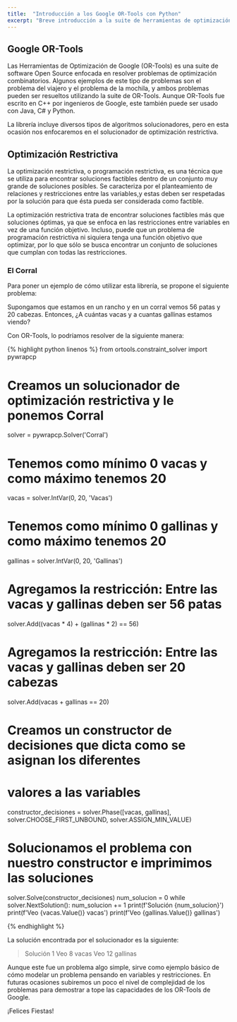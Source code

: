 ```yaml
---
title:  "Introducción a los Google OR-Tools con Python"
excerpt: "Breve introducción a la suite de herramientas de optimización de Google."
---
```

## Google OR-Tools
Las Herramientas de Optimización de Google (OR-Tools) es una suite de software Open Source enfocada en resolver
problemas de optimización combinatorios. Algunos ejemplos de este tipo de problemas son el problema del viajero
y el problema de la mochila, y ambos problemas pueden ser resueltos utilizando la suite de OR-Tools.
Aunque OR-Tools fue escrito en C++ por ingenieros de Google, este también puede ser usado con Java, C# y Python.

La librería incluye diversos tipos de algoritmos solucionadores, pero en esta ocasión nos enfocaremos en el
solucionador de optimización restrictiva.

## Optimización Restrictiva
La optimización restrictiva, o programación restrictiva, es una técnica que se utiliza para encontrar soluciones
factibles dentro de un conjunto muy grande de soluciones posibles. Se caracteriza por el planteamiento de relaciones
y restricciones entre las variables,y estas deben ser respetadas por la solución para que ésta pueda ser considerada
como factible.

La optimización restrictiva trata de encontrar soluciones factibles más que soluciones óptimas, ya que se enfoca
en las restricciones entre variables en vez de una función objetivo. Incluso, puede que un problema de programación
restrictiva ni siquiera tenga una función objetivo que optimizar, por lo que sólo se busca encontrar un conjunto de
soluciones que cumplan con todas las restricciones.

### El Corral
Para poner un ejemplo de cómo utilizar esta librería, se propone el siguiente problema:

Supongamos que estamos en un rancho y en un corral vemos 56 patas y 20 cabezas.
Entonces, ¿A cuántas vacas y a cuantas gallinas estamos viendo?

Con OR-Tools, lo podríamos resolver de la siguiente manera:

{% highlight python linenos %}
from ortools.constraint_solver import pywrapcp

# Creamos un solucionador de optimización restrictiva y le ponemos Corral
solver = pywrapcp.Solver('Corral')

# Tenemos como mínimo 0 vacas y como máximo tenemos 20
vacas = solver.IntVar(0, 20, 'Vacas')
# Tenemos como mínimo 0 gallinas y como máximo tenemos 20
gallinas = solver.IntVar(0, 20, 'Gallinas')

# Agregamos la restricción: Entre las vacas y gallinas deben ser 56 patas
solver.Add((vacas * 4) + (gallinas * 2) == 56)
# Agregamos la restricción: Entre las vacas y gallinas deben ser 20 cabezas
solver.Add(vacas + gallinas == 20)

# Creamos un constructor de decisiones que dicta como se asignan los diferentes
# valores a las variables
constructor_decisiones = solver.Phase([vacas, gallinas],
                                      solver.CHOOSE_FIRST_UNBOUND,
                                      solver.ASSIGN_MIN_VALUE)
# Solucionamos el problema con nuestro constructor e imprimimos las soluciones
solver.Solve(constructor_decisiones)
num_solucion = 0
while solver.NextSolution():
    num_solucion += 1
    print(f'Solución {num_solucion}')
    print(f'Veo {vacas.Value()} vacas')
    print(f'Veo {gallinas.Value()} gallinas')

{% endhighlight %}

La solución encontrada por el solucionador es la siguiente:
> Solución 1
  Veo 8 vacas
  Veo 12 gallinas

Aunque este fue un problema algo simple, sirve como ejemplo básico de cómo modelar un problema
pensando en variables y restricciones.
En futuras ocasiones subiremos un poco el nivel de complejidad de los problemas para demostrar
a tope las capacidades de los OR-Tools de Google.

¡Felices Fiestas! 
